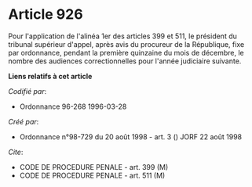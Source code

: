 # Article 926

Pour l'application de l'alinéa 1er des articles 399 et 511, le président du tribunal supérieur d'appel, après avis du
procureur de la République, fixe par ordonnance, pendant la première quinzaine du mois de décembre, le nombre des audiences
correctionnelles pour l'année judiciaire suivante.

**Liens relatifs à cet article**

_Codifié par_:

  - Ordonnance 96-268 1996-03-28

_Créé par_:

  - Ordonnance n°98-729 du 20 août 1998 - art. 3 () JORF 22 août 1998

_Cite_:

  - CODE DE PROCEDURE PENALE - art. 399 (M)
  - CODE DE PROCEDURE PENALE - art. 511 (M)
